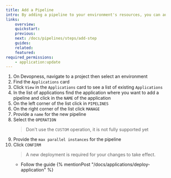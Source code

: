 ```yaml
---
title: Add a Pipeline
intro: By adding a pipeline to your environment's resources, you can automate their deployment by using customized pipeline steps.
links:
    overview:
    quickstart:
    previous:
    next: /docs/pipelines/steps/add-step
    guides:
    related:
    featured:
required_permissions:
    - application:update
---
```


1. On Devopness, navigate to a project then select an environment
1. Find the `Applications` card
1. Click `View` in the `Applications` card to see a list of existing `Applications`
1. In the list of applications find the application where you want to add a pipeline and click in the `NAME` of the application
1. On the left corner of the list click in `PIPELINES`
1. On the right corner of the list click `MANAGE`
1. Provide a `name` for the new pipeline
1. Select the `OPERATION`
    > Don't use the `CUSTOM` operation, it is not fully supported yet
1. Provide the `max parallel instances` for the pipeline
1. Click `CONFIRM`
    > A new deployment is required for your changes to take effect.
      - Follow the guide {% mentionPost "/docs/applications/deploy-application" %}
